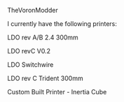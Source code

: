 TheVoronModder

I currently have the following printers:

LDO rev A/B 2.4 300mm

LDO revC V0.2

LDO Switchwire

LDO rev C Trident 300mm

Custom Built Printer - Inertia Cube
